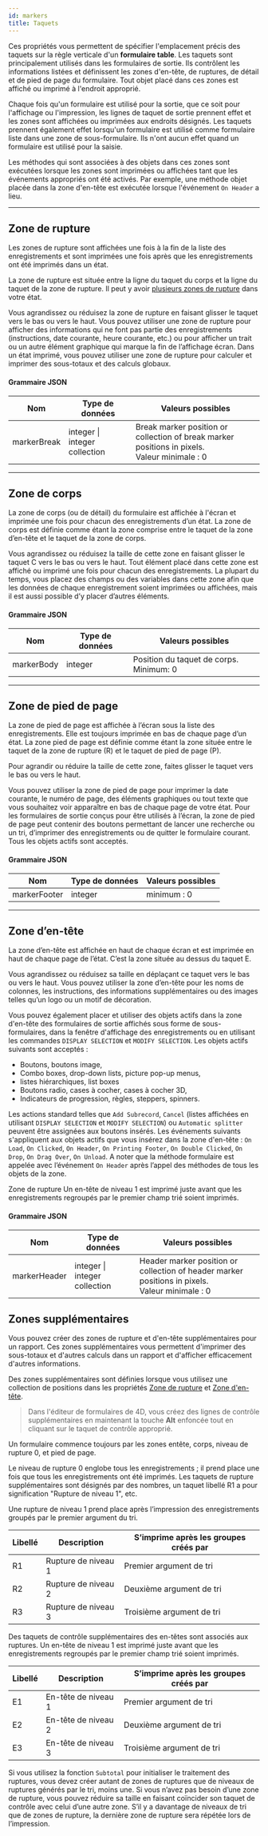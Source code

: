 ```yaml
---
id: markers
title: Taquets
---
```


Ces propriétés vous permettent de spécifier l'emplacement précis des taquets sur la règle verticale d'un **formulaire table**. Les taquets sont principalement utilisés dans les formulaires de sortie. Ils contrôlent les informations listées et définissent les zones d'en-tête, de ruptures, de détail et de pied de page du formulaire. Tout objet placé dans ces zones est affiché ou imprimé à l'endroit approprié.

Chaque fois qu'un formulaire est utilisé pour la sortie, que ce soit pour l'affichage ou l'impression, les lignes de taquet de sortie prennent effet et les zones sont affichées ou imprimées aux endroits désignés. Les taquets prennent également effet lorsqu'un formulaire est utilisé comme formulaire liste dans une zone de sous-formulaire. Ils n'ont aucun effet quand un formulaire est utilisé pour la saisie.

Les méthodes qui sont associées à des objets dans ces zones sont exécutées lorsque les zones sont imprimées ou affichées tant que les événements appropriés ont été activés. Par exemple, une méthode objet placée dans la zone d'en-tête est exécutée lorsque l'événement `On Header` a lieu.

---

## Zone de rupture

Les zones de rupture sont affichées une fois à la fin de la liste des enregistrements et sont imprimées une fois après que les enregistrements ont été imprimés dans un état.

La zone de rupture est située entre la ligne du taquet du corps et la ligne du taquet de la zone de rupture. Il peut y avoir [plusieurs zones de rupture](#zones-supplementaires) dans votre état.

Vous agrandissez ou réduisez la zone de rupture en faisant glisser le taquet vers le bas ou vers le haut. Vous pouvez utiliser une zone de rupture pour afficher des informations qui ne font pas partie des enregistrements (instructions, date courante, heure courante, etc.) ou pour afficher un trait ou un autre élément graphique qui marque la fin de l’affichage écran. Dans un état imprimé, vous pouvez utiliser une zone de rupture pour calculer et imprimer des sous-totaux et des calculs globaux.

#### Grammaire JSON

| Nom         | Type de données                                       | Valeurs possibles                                                                                                                |
| ----------- | ----------------------------------------------------- | -------------------------------------------------------------------------------------------------------------------------------- |
| markerBreak | integer &#x7c; integer collection | Break marker position or collection of break marker positions in pixels.<br/>Valeur minimale : 0 |

---

## Zone de corps

La zone de corps (ou de détail) du formulaire est affichée à l'écran et imprimée une fois pour chacun des enregistrements d’un état. La zone de corps est définie comme étant la zone comprise entre le taquet de la zone d’en-tête et le taquet de la zone de corps.

Vous agrandissez ou réduisez la taille de cette zone en faisant glisser le taquet C vers le bas ou vers le haut. Tout élément placé dans cette zone est affiché ou imprimé une fois pour chacun des enregistrements. La plupart du temps, vous placez des champs ou des variables dans cette zone afin que les données de chaque enregistrement soient imprimées ou affichées, mais il est aussi possible d’y placer d’autres éléments.

#### Grammaire JSON

| Nom        | Type de données | Valeurs possibles                                                       |
| ---------- | --------------- | ----------------------------------------------------------------------- |
| markerBody | integer         | Position du taquet de corps. Minimum: 0 |

---

## Zone de pied de page

La zone de pied de page est affichée à l’écran sous la liste des enregistrements. Elle est toujours imprimée en bas de chaque page d’un état. La zone pied de page est définie comme étant la zone située entre le taquet de la zone de rupture (R) et le taquet de pied de page (P).

Pour agrandir ou réduire la taille de cette zone, faites glisser le taquet vers le bas ou vers le haut.

Vous pouvez utiliser la zone de pied de page pour imprimer la date courante, le numéro de page, des éléments graphiques ou tout texte que vous souhaitez voir apparaître en bas de chaque page de votre état. Pour les formulaires de sortie conçus pour être utilisés à l’écran, la zone de pied de page peut contenir des boutons permettant de lancer une recherche ou un tri, d’imprimer des enregistrements ou de quitter le formulaire courant. Tous les objets actifs sont acceptés.

#### Grammaire JSON

| Nom          | Type de données | Valeurs possibles           |
| ------------ | --------------- | --------------------------- |
| markerFooter | integer         | minimum : 0 |

---

## Zone d’en-tête

La zone d’en-tête est affichée en haut de chaque écran et est imprimée en haut de chaque page de l’état. C’est la zone située au dessus du taquet E.

Vous agrandissez ou réduisez sa taille en déplaçant ce taquet vers le bas ou vers le haut. Vous pouvez utiliser la zone d’en-tête pour les noms de colonnes, les instructions, des informations supplémentaires ou des images telles qu’un logo ou un motif de décoration.

Vous pouvez également placer et utiliser des objets actifs dans la zone d'en-tête des formulaires de sortie affichés sous forme de sous-formulaires, dans la fenêtre d'affichage des enregistrements ou en utilisant les commandes `DISPLAY SELECTION` et `MODIFY SELECTION`. Les objets actifs suivants sont acceptés :

- Boutons, boutons image,
- Combo boxes, drop-down lists, picture pop-up menus,
- listes hiérarchiques, list boxes
- Boutons radio, cases à cocher, cases à cocher 3D,
- Indicateurs de progression, règles, steppers, spinners.

Les actions standard telles que `Add Subrecord`, `Cancel` (listes affichées en utilisant `DISPLAY SELECTION` et `MODIFY SELECTION`) ou `Automatic splitter` peuvent être assignées aux boutons insérés. Les événements suivants s'appliquent aux objets actifs que vous insérez dans la zone d'en-tête : `On Load`, `On Clicked`, `On Header`, `On Printing Footer`, `On Double Clicked`, `On Drop`, `On Drag Over`, `On Unload`. A noter que la méthode formulaire est appelée avec l’événement `On Header` après l’appel des méthodes de tous les objets de la zone.

Zone de rupture Un en-tête de niveau 1 est imprimé juste avant que les enregistrements regroupés par le premier champ trié soient imprimés.

#### Grammaire JSON

| Nom          | Type de données                                       | Valeurs possibles                                                                                                                  |
| ------------ | ----------------------------------------------------- | ---------------------------------------------------------------------------------------------------------------------------------- |
| markerHeader | integer &#x7c; integer collection | Header marker position or collection of header marker positions in pixels.<br/>Valeur minimale : 0 |

## Zones supplémentaires

Vous pouvez créer des zones de rupture et d'en-tête supplémentaires pour un rapport. Ces zones supplémentaires vous permettent d'imprimer des sous-totaux et d'autres calculs dans un rapport et d'afficher efficacement d'autres informations.

Des zones supplémentaires sont définies lorsque vous utilisez une collection de positions dans les propriétés [Zone de rupture](#form-break) et [Zone d'en-tête](#form-header).

> Dans l'éditeur de formulaires de 4D, vous créez des lignes de contrôle supplémentaires en maintenant la touche **Alt** enfoncée tout en cliquant sur le taquet de contrôle approprié.

Un formulaire commence toujours par les zones entête, corps, niveau de rupture 0, et pied de page.

Le niveau de rupture 0 englobe tous les enregistrements ; il prend place une fois que tous les enregistrements ont été imprimés. Les taquets de rupture supplémentaires sont désignés par des nombres, un taquet libellé R1 a pour signification "Rupture de niveau 1", etc.

Une rupture de niveau 1 prend place après l’impression des enregistrements groupés par le premier argument du tri.

| Libellé | Description         | S’imprime après les groupes créés par |
| ------- | ------------------- | ------------------------------------- |
| R1      | Rupture de niveau 1 | Premier argument de tri               |
| R2      | Rupture de niveau 2 | Deuxième argument de tri              |
| R3      | Rupture de niveau 3 | Troisième argument de tri             |

Des taquets de contrôle supplémentaires des en-têtes sont associés aux ruptures. Un en-tête de niveau 1 est imprimé juste avant que les enregistrements regroupés par le premier champ trié soient imprimés.

| Libellé | Description         | S’imprime après les groupes créés par |
| ------- | ------------------- | ------------------------------------- |
| E1      | En-tête de niveau 1 | Premier argument de tri               |
| E2      | En-tête de niveau 2 | Deuxième argument de tri              |
| E3      | En-tête de niveau 3 | Troisième argument de tri             |

Si vous utilisez la fonction `Subtotal` pour initialiser le traitement des ruptures, vous devez créer autant de zones de ruptures que de niveaux de ruptures générés par le tri, moins une. Si vous n’avez pas besoin d’une zone de rupture, vous pouvez réduire sa taille en faisant coïncider son taquet de contrôle avec celui d’une autre zone. S’il y a davantage de niveaux de tri que de zones de rupture, la dernière zone de rupture sera répétée lors de l’impression.
